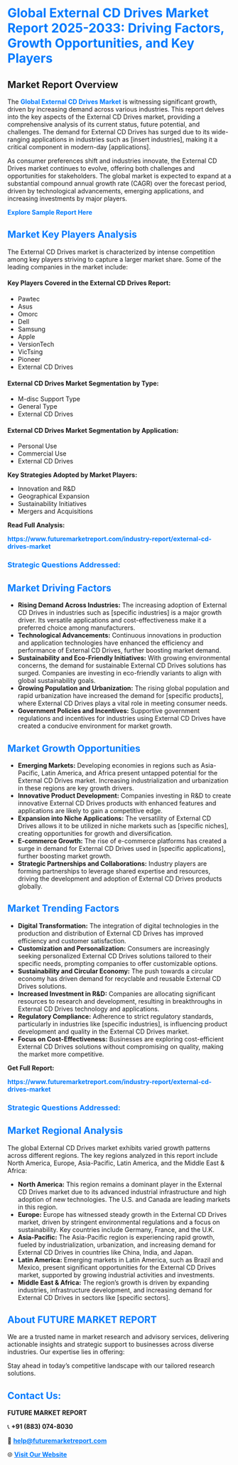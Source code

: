 <h1 style="color: #007BFF;">Global External CD Drives Market Report 2025-2033: Driving Factors, Growth Opportunities, and Key Players</h1>

<section id="overview">
<h2>Market Report Overview</h2>
<p>The <a href="https://www.futuremarketreport.com/industry-report/external-cd-drives-market" style="color: #007BFF; text-decoration: none;"><strong>Global External CD Drives Market</strong></a> is witnessing significant growth, driven by increasing demand across various industries. This report delves into the key aspects of the External CD Drives market, providing a comprehensive analysis of its current status, future potential, and challenges. The demand for External CD Drives has surged due to its wide-ranging applications in industries such as [insert industries], making it a critical component in modern-day [applications].</p>
<p>As consumer preferences shift and industries innovate, the External CD Drives market continues to evolve, offering both challenges and opportunities for stakeholders. The global market is expected to expand at a substantial compound annual growth rate (CAGR) over the forecast period, driven by technological advancements, emerging applications, and increasing investments by major players.</p>
</section>

<section id="overview">
<p><a href="https://www.futuremarketreport.com/request-sample/reportId=96902" style="color: #007BFF; text-decoration: none;"><strong>Explore Sample Report Here</strong></a></p>
</section>

<section id="key-players">
<h2 style="color: #007BFF;">Market Key Players Analysis</h2>
<p>The External CD Drives market is characterized by intense competition among key players striving to capture a larger market share. Some of the leading companies in the market include:</p>
<h4>Key Players Covered in the External CD Drives Report:</h4>
<ul><li>Pawtec</li><li>Asus</li><li>Omorc</li><li>Dell</li><li>Samsung</li><li>Apple</li><li>VersionTech</li><li>VicTsing</li><li>Pioneer</li><li>External CD Drives</li></ul>
<h4>External CD Drives Market Segmentation by Type:</h4>
<ul><li>M-disc Support Type</li><li>General Type</li><li>External CD Drives</li></ul>

<h4>External CD Drives Market Segmentation by Application:</h4>
<ul><li>Personal Use</li><li>Commercial Use</li><li>External CD Drives</li></ul>
<p><strong>Key Strategies Adopted by Market Players:</strong></p>
<ul>
<li>Innovation and R&D</li>
<li>Geographical Expansion</li>
<li>Sustainability Initiatives</li>
<li>Mergers and Acquisitions</li>
</ul>
</section>

<section>
<p><strong>Read Full Analysis: </strong></p><a href="https://www.futuremarketreport.com/industry-report/external-cd-drives-market" style="color: #007BFF; text-decoration: none;"><strong>https://www.futuremarketreport.com/industry-report/external-cd-drives-market</strong></a>
<h3 style="color: #007BFF;">Strategic Questions Addressed:</h3>
</section>

<section id="driving-factors">
<h2 style="color: #007BFF;">Market Driving Factors</h2>
<ul>
<li><strong>Rising Demand Across Industries:</strong> The increasing adoption of External CD Drives in industries such as [specific industries] is a major growth driver. Its versatile applications and cost-effectiveness make it a preferred choice among manufacturers.</li>
<li><strong>Technological Advancements:</strong> Continuous innovations in production and application technologies have enhanced the efficiency and performance of External CD Drives, further boosting market demand.</li>
<li><strong>Sustainability and Eco-Friendly Initiatives:</strong> With growing environmental concerns, the demand for sustainable External CD Drives solutions has surged. Companies are investing in eco-friendly variants to align with global sustainability goals.</li>
<li><strong>Growing Population and Urbanization:</strong> The rising global population and rapid urbanization have increased the demand for [specific products], where External CD Drives plays a vital role in meeting consumer needs.</li>
<li><strong>Government Policies and Incentives:</strong> Supportive government regulations and incentives for industries using External CD Drives have created a conducive environment for market growth.</li>
</ul>
</section>

<section id="growth-opportunities">
<h2 style="color: #007BFF;">Market Growth Opportunities</h2>
<ul>
<li><strong>Emerging Markets:</strong> Developing economies in regions such as Asia-Pacific, Latin America, and Africa present untapped potential for the External CD Drives market. Increasing industrialization and urbanization in these regions are key growth drivers.</li>
<li><strong>Innovative Product Development:</strong> Companies investing in R&D to create innovative External CD Drives products with enhanced features and applications are likely to gain a competitive edge.</li>
<li><strong>Expansion into Niche Applications:</strong> The versatility of External CD Drives allows it to be utilized in niche markets such as [specific niches], creating opportunities for growth and diversification.</li>
<li><strong>E-commerce Growth:</strong> The rise of e-commerce platforms has created a surge in demand for External CD Drives used in [specific applications], further boosting market growth.</li>
<li><strong>Strategic Partnerships and Collaborations:</strong> Industry players are forming partnerships to leverage shared expertise and resources, driving the development and adoption of External CD Drives products globally.</li>
</ul>
</section>

<section id="trending-factors">
<h2 style="color: #007BFF;">Market Trending Factors</h2>
<ul>
<li><strong>Digital Transformation:</strong> The integration of digital technologies in the production and distribution of External CD Drives has improved efficiency and customer satisfaction.</li>
<li><strong>Customization and Personalization:</strong> Consumers are increasingly seeking personalized External CD Drives solutions tailored to their specific needs, prompting companies to offer customizable options.</li>
<li><strong>Sustainability and Circular Economy:</strong> The push towards a circular economy has driven demand for recyclable and reusable External CD Drives solutions.</li>
<li><strong>Increased Investment in R&D:</strong> Companies are allocating significant resources to research and development, resulting in breakthroughs in External CD Drives technology and applications.</li>
<li><strong>Regulatory Compliance:</strong> Adherence to strict regulatory standards, particularly in industries like [specific industries], is influencing product development and quality in the External CD Drives market.</li>
<li><strong>Focus on Cost-Effectiveness:</strong> Businesses are exploring cost-efficient External CD Drives solutions without compromising on quality, making the market more competitive.</li>
</ul>
</section>

<section>
<p><strong>Get Full Report: </strong></p><a href="https://www.futuremarketreport.com/industry-report/external-cd-drives-market" style="color: #007BFF; text-decoration: none;"><strong>https://www.futuremarketreport.com/industry-report/external-cd-drives-market</strong></a>
<h3 style="color: #007BFF;">Strategic Questions Addressed:</h3>
</section>


<section id="regional-analysis">
<h2 style="color: #007BFF;">Market Regional Analysis</h2>
<p>The global External CD Drives market exhibits varied growth patterns across different regions. The key regions analyzed in this report include North America, Europe, Asia-Pacific, Latin America, and the Middle East & Africa:</p>
<ul>
<li><strong>North America:</strong> This region remains a dominant player in the External CD Drives market due to its advanced industrial infrastructure and high adoption of new technologies. The U.S. and Canada are leading markets in this region.</li>
<li><strong>Europe:</strong> Europe has witnessed steady growth in the External CD Drives market, driven by stringent environmental regulations and a focus on sustainability. Key countries include Germany, France, and the U.K.</li>
<li><strong>Asia-Pacific:</strong> The Asia-Pacific region is experiencing rapid growth, fueled by industrialization, urbanization, and increasing demand for External CD Drives in countries like China, India, and Japan.</li>
<li><strong>Latin America:</strong> Emerging markets in Latin America, such as Brazil and Mexico, present significant opportunities for the External CD Drives market, supported by growing industrial activities and investments.</li>
<li><strong>Middle East & Africa:</strong> The region’s growth is driven by expanding industries, infrastructure development, and increasing demand for External CD Drives in sectors like [specific sectors].</li>
</ul>
</section>

<footer>
<h2 style="color: #007BFF;">About FUTURE MARKET REPORT</h2>
<p>We are a trusted name in market research and advisory services, delivering actionable insights and strategic support to businesses across diverse industries. Our expertise lies in offering:</p>

<p>Stay ahead in today’s competitive landscape with our tailored research solutions.</p>

<h2 style="color: #007BFF;">Contact Us:</h2>
<p><strong>FUTURE MARKET REPORT</strong></p>
<p>📞 <strong>+91 (883) 074-8030</strong></p>
<p>📧 <strong><a href="mailto:help@futuremarketreport.com" style="color: #007BFF;">help@futuremarketreport.com</a></strong></p>
<p>🌐 <strong><a href="https://www.futuremarketreport.com/" style="color: #007BFF;">Visit Our Website</a></strong></p>
</footer>
